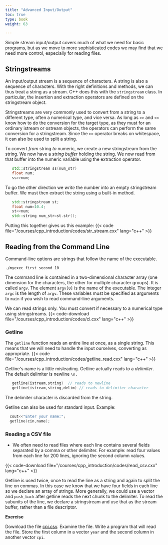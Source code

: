 ```yaml
---
title: "Advanced Input/Output"
toc: true
type: book
weight: 63

---
```


Simple stream input/output covers much of what we need for basic programs, but as we move to more sophisticated codes we may find that we need more control, especially for reading files.

## Stringstreams

An input/output stream is a sequence of characters.  A string is also a sequence of characters.  With the right definitions and methods, we can thus treat a string as a stream.  C++ does this with the `stringstream` class.
In particular, the insertion and extraction operators are defined on the stringstream object.

Stringstreams are very commonly used to convert from a string to a different type, often a numerical type, and vice versa.  As long as `>>` and `<<` know how to do the conversion for the target type, as they must for an ordinary istream or ostream objects, the operators can perform the same conversion for a stringstream.  Since the `>>` operator breaks on whitespace, it can also be used to split a string.

To convert _from_ string _to_ numeric, we create a new stringstream from the string.  We now have a _string buffer_ holding the string.  We now read from that buffer into the numeric variable using the extraction operator.
```c++
   std::stringstream ss(num_str) 
   float num;
   ss>>num;
```
To go the other direction we _write_ the number into an empty stringstream buffer.  We must then extract the string using a built-in method.
```c++
   std::stringstream st;
   float num=10.4;
   st<<num;
   std::string num_str=st.str();
```
Putting this together gives us this example:
{{< code file="/courses/cpp_introduction/codes/str_stream.cxx" lang="c++" >}}

## Reading from the Command Line

Command-line options are strings that follow the name of the executable.
```no-highlight
./myexec first second 10
```
The command line is contained in a two-dimensional character array (one dimension for the characters, the other for multiple character groups).  It is called `argv`.  The element `argv[0]` is the name of the executable.  The integer `argc` is the length of `argv`.  These variables must be specified as arguments to `main` if you wish to read command-line arguments.

We can read strings only.  You must convert if necessary to a numerical type using stringstreams.
{{< code-download file="/courses/cpp_introduction/codes/cl.cxx" lang="c++" >}}

### Getline

The `getline` function reads an entire line at once, as a single string.  This means that we will need to handle the input ourselves, converting as appropriate.
{{< code file="/courses/cpp_introduction/codes/getline_read.cxx" lang="c++" >}}

Getline's name is a little misleading.
Getline actually reads to a _delimiter_.  The default delimiter is newline      `\n.`
```c++
   getline(istream,string)  // reads to newline
   getline(istream,string,delim) // reads to delimiter character
```
The delimiter character is discarded from the string.

Getline can also be used for standard input.
Example:
```c++
  cout<<"Enter your name:";
  getline(cin,name);
```

### Reading a CSV file

* We often need to read files where each line contains several fields separated by a comma or other delimiter.  For example: read four values from each line for 200 lines, ignoring the second column values.

{{< code-download file="/courses/cpp_introduction/codes/read_csv.cxx" lang="c++" >}}

Getline is used twice, once to read the line as a string and again to split the line on commas.  In this case we know that we have four fields in each line so we declare an array of strings.  More generally, we could use a vector and `push_back` after getline reads the next chunk to the delimiter.  To read the subunits of the line, we declare a stringstream and use that as the stream buffer, rather than a file descriptor.

**Exercise**

Download the file [cpi.csv](/data/cpi.csv).  Examine the file.  Write a program that will read the file.  Store the first column in a vector `year` and the second column in another vector `cpi`.
